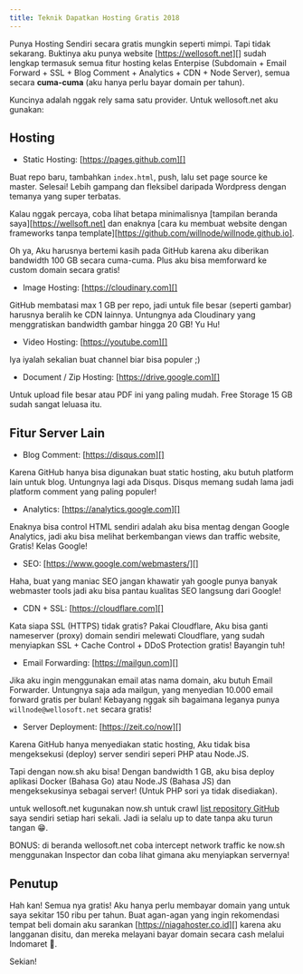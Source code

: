 ```yaml
---
title: Teknik Dapatkan Hosting Gratis 2018
---
```


Punya Hosting Sendiri secara gratis mungkin seperti mimpi. Tapi tidak sekarang. Buktinya aku punya website [https://wellosoft.net][] sudah lengkap termasuk semua fitur hosting kelas Enterpise (Subdomain + Email Forward + SSL + Blog Comment + Analytics + CDN + Node Server), semua secara **cuma-cuma** (aku hanya perlu bayar domain per tahun).

Kuncinya adalah nggak rely sama satu provider. Untuk wellosoft.net aku gunakan:

## Hosting

+ Static Hosting: [https://pages.github.com][]

Buat repo baru, tambahkan `index.html`, push, lalu set page source ke master. Selesai! Lebih gampang dan fleksibel daripada Wordpress dengan temanya yang super terbatas.

Kalau nggak percaya, coba lihat betapa minimalisnya [tampilan beranda saya][https://wellsoft.net] dan enaknya [cara ku membuat website dengan frameworks tanpa template][https://github.com/willnode/willnode.github.io].

Oh ya, Aku harusnya bertemi kasih pada GitHub karena aku diberikan bandwidth 100 GB secara cuma-cuma. Plus aku bisa memforward ke custom domain secara gratis!

+ Image Hosting: [https://cloudinary.com][]

GitHub membatasi max 1 GB per repo, jadi untuk file besar (seperti gambar) harusnya beralih ke CDN lainnya. Untungnya ada Cloudinary yang menggratiskan bandwidth gambar hingga 20 GB! Yu Hu!

+ Video Hosting: [https://youtube.com][]

Iya iyalah sekalian buat channel biar bisa populer ;)

+ Document / Zip Hosting: [https://drive.google.com][]

Untuk upload file besar atau PDF ini yang paling mudah. Free Storage 15 GB sudah sangat leluasa itu.

## Fitur Server Lain

+ Blog Comment: [https://disqus.com][]

Karena GitHub hanya bisa digunakan buat static hosting, aku butuh platform lain untuk blog. Untungnya lagi ada Disqus. Disqus memang sudah lama jadi platform comment yang paling populer!

+ Analytics: [https://analytics.google.com][]

Enaknya bisa control HTML sendiri adalah aku bisa mentag dengan Google Analytics, jadi aku bisa melihat berkembangan views dan traffic website, Gratis! Kelas Google!

+ SEO: [https://www.google.com/webmasters/][]

Haha, buat yang maniac SEO jangan khawatir yah google punya banyak webmaster tools jadi aku bisa pantau kualitas SEO langsung dari Google!

+ CDN + SSL: [https://cloudflare.com][]

Kata siapa SSL (HTTPS) tidak gratis? Pakai Cloudflare, Aku bisa ganti nameserver (proxy) domain sendiri melewati Cloudflare, yang sudah menyiapkan SSL + Cache Control + DDoS Protection gratis! Bayangin tuh!

+ Email Forwarding: [https://mailgun.com][]

Jika aku ingin menggunakan email atas nama domain, aku butuh Email Forwarder. Untungnya saja ada mailgun, yang menyedian 10.000 email forward gratis per bulan! Kebayang nggak sih bagaimana leganya punya `willnode@wellosoft.net` secara gratis!

+ Server Deployment: [https://zeit.co/now][]

Karena GitHub hanya menyediakan static hosting, Aku tidak bisa mengeksekusi (deploy) server sendiri seperi PHP atau Node.JS.

Tapi dengan now.sh aku bisa! Dengan bandwidth 1 GB, aku bisa deploy aplikasi Docker (Bahasa Go) atau Node.JS (Bahasa JS) dan mengeksekusinya sebagai server! (Untuk PHP sori ya tidak disediakan).

untuk wellosoft.net kugunakan now.sh untuk crawl [list repository GitHub](https://wellosoft.net/#repos) saya sendiri setiap hari sekali. Jadi ia selalu up to date tanpa aku turun tangan 😁.

BONUS: di beranda wellosoft.net coba intercept network traffic ke now.sh menggunakan Inspector dan coba lihat gimana aku menyiapkan servernya!

## Penutup

Hah kan! Semua nya gratis! Aku hanya perlu membayar domain yang untuk saya sekitar 150 ribu per tahun. Buat agan-agan yang ingin rekomendasi tempat beli domain aku sarankan [https://niagahoster.co.id][] karena aku langganan disitu, dan mereka melayani bayar domain secara cash melalui Indomaret 🎉.

Sekian!